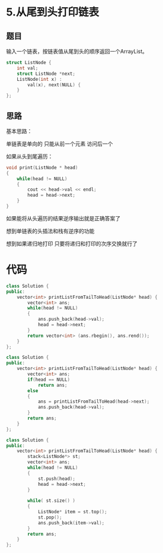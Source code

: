 # 5.从尾到头打印链表

## 题目
输入一个链表，按链表值从尾到头的顺序返回一个ArrayList。

```cpp
struct ListNode {
    int val;
    struct ListNode *next;
    ListNode(int x) :
        val(x), next(NULL) {
    }
};
```

## 思路

基本思路： 

单链表是单向的 只能从前一个元素 访问后一个

如果从头到尾遍历：

```cpp
void print(ListNode * head)
{
    while(head != NULL)
    {
        cout << head->val << endl;
        head = head->next;
    }
}
```

如果能将从头遍历的结果逆序输出就是正确答案了

想到单链表的头插法和栈有逆序的功能

想到如果递归地打印 只要将递归和打印的次序交换就行了


# 代码


```cpp
class Solution {
public:
    vector<int> printListFromTailToHead(ListNode* head) {
        vector<int> ans;
        while(head != NULL)
        {
            ans.push_back(head->val);
            head = head->next;
        }
        return vector<int> (ans.rbegin(), ans.rend());
    }
};
```

```cpp
class Solution {
public:
    vector<int> printListFromTailToHead(ListNode* head) {
        vector<int> ans;
        if(head == NULL)
            return ans;
        else
        {
            ans = printListFromTailToHead(head->next);
            ans.push_back(head->val);
        }
        return ans;
    }
};
```

```cpp
class Solution {
public:
    vector<int> printListFromTailToHead(ListNode* head) {
        stack<ListNode*> st;
        vector<int> ans;
        while(head != NULL)
        {
            st.push(head);
            head = head->next;
        }
        
        while( st.size() )
        {
            ListNode* item = st.top();
            st.pop();
            ans.push_back(item->val);
        }
        return ans;
    }
};
```